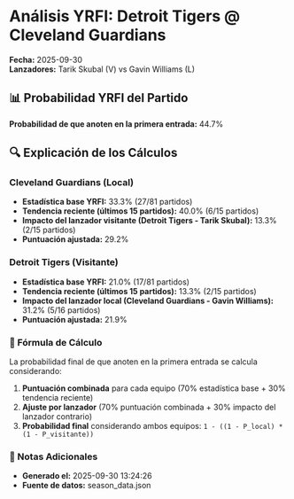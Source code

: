 # Análisis YRFI: Detroit Tigers @ Cleveland Guardians

**Fecha:** 2025-09-30  
**Lanzadores:** Tarik Skubal (V) vs Gavin Williams (L)

## 📊 Probabilidad YRFI del Partido

**Probabilidad de que anoten en la primera entrada:** 44.7%

## 🔍 Explicación de los Cálculos

### Cleveland Guardians (Local)
- **Estadística base YRFI:** 33.3% (27/81 partidos)
- **Tendencia reciente (últimos 15 partidos):** 40.0% (6/15 partidos)
- **Impacto del lanzador visitante (Detroit Tigers - Tarik Skubal):** 13.3% (2/15 partidos)
- **Puntuación ajustada:** 29.2%

### Detroit Tigers (Visitante)
- **Estadística base YRFI:** 21.0% (17/81 partidos)
- **Tendencia reciente (últimos 15 partidos):** 13.3% (2/15 partidos)
- **Impacto del lanzador local (Cleveland Guardians - Gavin Williams):** 31.2% (5/16 partidos)
- **Puntuación ajustada:** 21.9%

### 📝 Fórmula de Cálculo

La probabilidad final de que anoten en la primera entrada se calcula considerando:
1. **Puntuación combinada** para cada equipo (70% estadística base + 30% tendencia reciente)
2. **Ajuste por lanzador** (70% puntuación combinada + 30% impacto del lanzador contrario)
3. **Probabilidad final** considerando ambos equipos: `1 - ((1 - P_local) * (1 - P_visitante))`

### 📌 Notas Adicionales

- **Generado el:** 2025-09-30 13:24:26
- **Fuente de datos:** season_data.json
